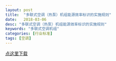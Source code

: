 ```yaml
---
layout: post
title:  "多联式空调（热泵）机组能源效率标识的实施规则"
date:   2018-03-06
desc: "多联式空调（热泵）机组能源效率标识的实施规则"
keywords: "多联式空调机组"
categories: [行业标准]
tags: [空调]
---
```


<a class="download" href="https://www.lanzous.com/i0lnrne" target="_blank">点这里下载</a>
